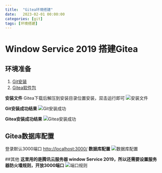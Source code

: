 ```yaml
---
title:  "Gitea环境搭建"
date:   2023-02-01 00:00:00
categories: [git]
tags: [环境搭建]
---
```


# Window Service 2019 搭建Gitea  
## 环境准备  
1. [Git安装](https://git-scm.com/)
2. [Gitea软件包](https://github.com/go-gitea/gitea/releases)  

**安装文件**
Gitea下载后解压到安装目录位置安装，双击运行即可
![安装文件](../../images/blog/20230201/微信截图_20230202102440.png)

**Git安装成功结果**
![Git安装成功](../../images/blog/20230201/微信截图_20230202102720.png)

**Gitea安装成功结果**
![Gitea安装成功](../../images/blog/20230201/微信截图_20230202103122.png)


## Gitea数据库配置
登录默认3000端口 <http://localhost:3000/>
**数据库配置**
![数据库配置](../../images/blog/20230201/微信图片_20230202103636.png)  

##其他
**这里用的是腾讯云服务器 window Service 2019，所以还需要设置服务器防火墙规则，开放3000端口**
![端口规则](../../images/blog/20230201/微信截图_20230202104107.png) 